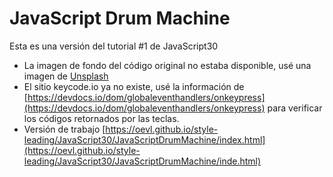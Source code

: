 # JavaScript Drum Machine

Esta es una versión del tutorial #1 de JavaScript30

- La imagen de fondo del código original no estaba disponible, usé una imagen de [Unsplash](https://source.unsplash.com)
- El sitio keycode.io ya no existe, usé la información de [https://devdocs.io/dom/globaleventhandlers/onkeypress](https://devdocs.io/dom/globaleventhandlers/onkeypress) para verificar los códigos retornados por las teclas.
- Versión de trabajo [https://oevl.github.io/style-leading/JavaScript30/JavaScriptDrumMachine/index.html](https://oevl.github.io/style-leading/JavaScript30/JavaScriptDrumMachine/inde.html)
